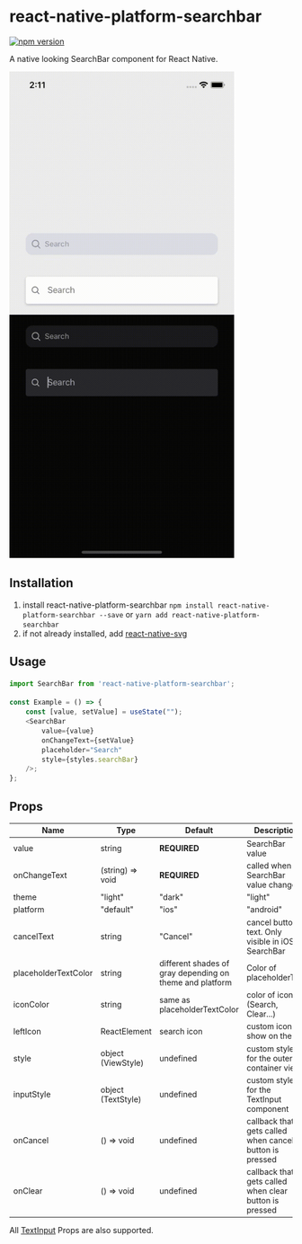 # react-native-platform-searchbar

[![npm version](https://badge.fury.io/js/react-native-platform-searchbar.svg)](https://badge.fury.io/js/react-native-platform-searchbar)

A native looking SearchBar component for React Native.

<img src="https://github.com/benediktviebahn/react-native-platform-searchbar/raw/master/media/demo.gif" width="400" />

## Installation

1. install react-native-platform-searchbar
   `npm install react-native-platform-searchbar --save` or `yarn add react-native-platform-searchbar`
2. if not already installed, add [react-native-svg](https://github.com/react-native-community/react-native-svg)

## Usage

```js
import SearchBar from 'react-native-platform-searchbar';

const Example = () => {
    const [value, setValue] = useState("");
    <SearchBar
        value={value}
        onChangeText={setValue}
        placeholder="Search"
        style={styles.searchBar}
    />;
};
```

## Props

| Name                 | Type                                    | Default                                                  | Description                                                     |
| -------------------- | --------------------------------------- | -------------------------------------------------------- | --------------------------------------------------------------- |
| value                | string                                  | **REQUIRED**                                             | SearchBar value                                                 |
| onChangeText         | (string) => void                        | **REQUIRED**                                             | called when SearchBar value changes                             |
| theme                | "light" | "dark"                        | "light"                                                  | SearchBar theme                                                 |
| platform             | "default" | "ios" | "android"           | "default"                                                | which SearchBar version to use. "default" uses current platform |
| cancelText           | string                                  | "Cancel"                                                 | cancel button text. Only visible in iOS SearchBar               |
| placeholderTextColor | string                                  | different shades of gray depending on theme and platform | Color of placeholderText                                        |
| iconColor            | string                                  | same as placeholderTextColor                             | color of icons (Search, Clear...)                               |
| leftIcon             | ReactElement                            | search icon                                              | custom icon to show on the left                                 |
| style                | object (ViewStyle)                      | undefined                                                | custom style for the outer container view                       |
| inputStyle           | object (TextStyle)                      | undefined                                                | custom style for the TextInput component                        |
| onCancel             | () => void                              | undefined                                                | callback that gets called when cancel button is pressed         |
| onClear              | () => void                              | undefined                                                | callback that gets called when clear button is pressed          |

All [TextInput](https://reactnative.dev/docs/textinput) Props are also supported.
